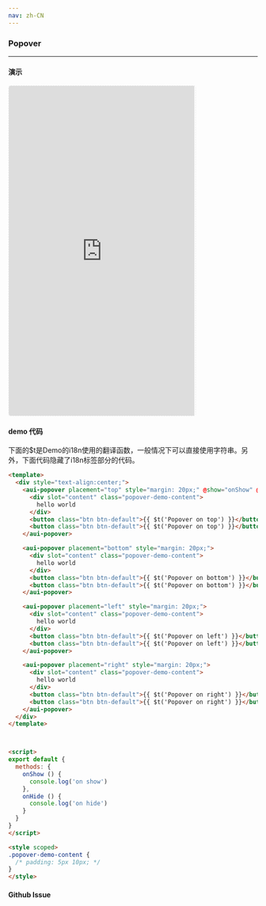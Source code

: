 ```yaml
---
nav: zh-CN
---
```



### Popover

---

#### 演示

 <div style="width:377px;height:667px;display:inline-block;border:1px dashed #ececec;border-radius:5px;overflow:hidden;">
   <iframe src="http://192.9.200.185:50003/aui-m/#/component/popover" width="375" height="667" border="0" frameborder="0"></iframe>
 </div>

#### demo 代码

<p class="tip">下面的$t是Demo的i18n使用的翻译函数，一般情况下可以直接使用字符串。另外，下面代码隐藏了i18n标签部分的代码。</p>

``` html
<template>
  <div style="text-align:center;">
    <aui-popover placement="top" style="margin: 20px;" @show="onShow" @hide="onHide">
      <div slot="content" class="popover-demo-content">
        hello world
      </div>
      <button class="btn btn-default">{{ $t('Popover on top') }}</button>
      <button class="btn btn-default">{{ $t('Popover on top') }}</button>
    </aui-popover>

    <aui-popover placement="bottom" style="margin: 20px;">
      <div slot="content" class="popover-demo-content">
        hello world
      </div>
      <button class="btn btn-default">{{ $t('Popover on bottom') }}</button>
      <button class="btn btn-default">{{ $t('Popover on bottom') }}</button>
    </aui-popover>

    <aui-popover placement="left" style="margin: 20px;">
      <div slot="content" class="popover-demo-content">
        hello world
      </div>
      <button class="btn btn-default">{{ $t('Popover on left') }}</button>
      <button class="btn btn-default">{{ $t('Popover on left') }}</button>
    </aui-popover>

    <aui-popover placement="right" style="margin: 20px;">
      <div slot="content" class="popover-demo-content">
        hello world
      </div>
      <button class="btn btn-default">{{ $t('Popover on right') }}</button>
      <button class="btn btn-default">{{ $t('Popover on right') }}</button>
    </aui-popover>
  </div>
</template>



<script>
export default {
  methods: {
    onShow () {
      console.log('on show')
    },
    onHide () {
      console.log('on hide')
    }
  }
}
</script>

<style scoped>
.popover-demo-content {
  /* padding: 5px 10px; */
}
</style>
```


#### Github Issue